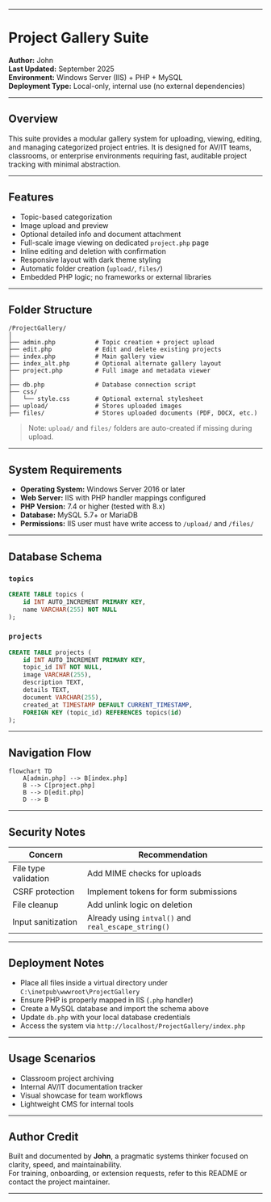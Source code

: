 

---

# Project Gallery Suite

**Author:** John  
**Last Updated:** September 2025  
**Environment:** Windows Server (IIS) + PHP + MySQL  
**Deployment Type:** Local-only, internal use (no external dependencies)

---

## Overview

This suite provides a modular gallery system for uploading, viewing, editing, and managing categorized project entries. It is designed for AV/IT teams, classrooms, or enterprise environments requiring fast, auditable project tracking with minimal abstraction.

---

## Features

- Topic-based categorization
- Image upload and preview
- Optional detailed info and document attachment
- Full-scale image viewing on dedicated `project.php` page
- Inline editing and deletion with confirmation
- Responsive layout with dark theme styling
- Automatic folder creation (`upload/`, `files/`)
- Embedded PHP logic; no frameworks or external libraries

---

## Folder Structure

```
/ProjectGallery/
│
├── admin.php           # Topic creation + project upload
├── edit.php            # Edit and delete existing projects
├── index.php           # Main gallery view
├── index_alt.php       # Optional alternate gallery layout
├── project.php         # Full image and metadata viewer
│
├── db.php              # Database connection script
├── css/
│   └── style.css       # Optional external stylesheet
├── upload/             # Stores uploaded images
├── files/              # Stores uploaded documents (PDF, DOCX, etc.)
```

> Note: `upload/` and `files/` folders are auto-created if missing during upload.

---

## System Requirements

- **Operating System:** Windows Server 2016 or later  
- **Web Server:** IIS with PHP handler mappings configured  
- **PHP Version:** 7.4 or higher (tested with 8.x)  
- **Database:** MySQL 5.7+ or MariaDB  
- **Permissions:** IIS user must have write access to `/upload/` and `/files/`

---

## Database Schema

### `topics`
```sql
CREATE TABLE topics (
    id INT AUTO_INCREMENT PRIMARY KEY,
    name VARCHAR(255) NOT NULL
);
```

### `projects`
```sql
CREATE TABLE projects (
    id INT AUTO_INCREMENT PRIMARY KEY,
    topic_id INT NOT NULL,
    image VARCHAR(255),
    description TEXT,
    details TEXT,
    document VARCHAR(255),
    created_at TIMESTAMP DEFAULT CURRENT_TIMESTAMP,
    FOREIGN KEY (topic_id) REFERENCES topics(id)
);
```

---

## Navigation Flow

```mermaid
flowchart TD
    A[admin.php] --> B[index.php]
    B --> C[project.php]
    B --> D[edit.php]
    D --> B
```

---

## Security Notes

| Concern              | Recommendation                            |
|----------------------|--------------------------------------------|
| File type validation | Add MIME checks for uploads                |
| CSRF protection      | Implement tokens for form submissions      |
| File cleanup         | Add unlink logic on deletion               |
| Input sanitization   | Already using `intval()` and `real_escape_string()` |

---

## Deployment Notes

- Place all files inside a virtual directory under `C:\inetpub\wwwroot\ProjectGallery`  
- Ensure PHP is properly mapped in IIS (`.php` handler)  
- Create a MySQL database and import the schema above  
- Update `db.php` with your local database credentials  
- Access the system via `http://localhost/ProjectGallery/index.php`

---

## Usage Scenarios

- Classroom project archiving  
- Internal AV/IT documentation tracker  
- Visual showcase for team workflows  
- Lightweight CMS for internal tools

---

## Author Credit

Built and documented by **John**, a pragmatic systems thinker focused on clarity, speed, and maintainability.  
For training, onboarding, or extension requests, refer to this README or contact the project maintainer.

---


